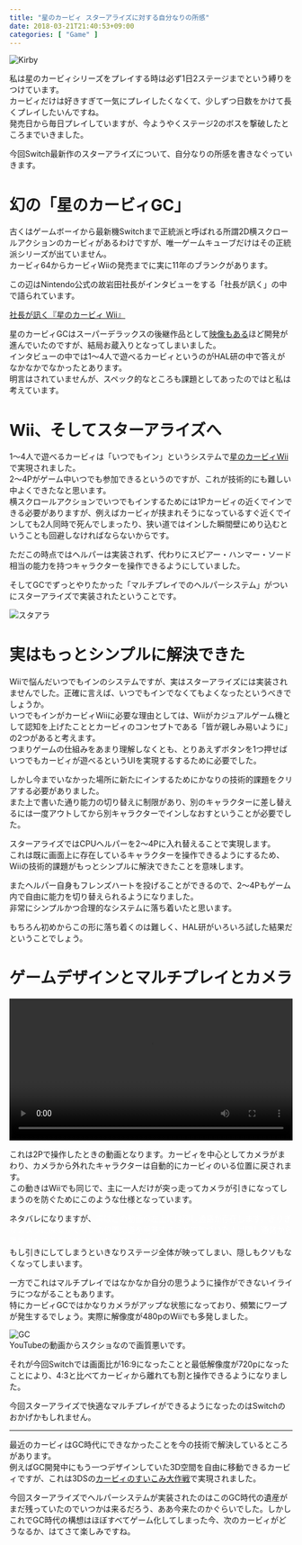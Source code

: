 ```yaml
---
title: "星のカービィ スターアライズに対する自分なりの所感"
date: 2018-03-21T21:40:53+09:00
categories: [ "Game" ]
---
```


![Kirby](https://kirby.nintendo.jp/starallies/pc/assets/images/top/movie_thumb_pv2.jpg)

私は星のカービィシリーズをプレイする時は必ず1日2ステージまでという縛りをつけています。  
カービィだけは好きすぎて一気にプレイしたくなくて、少しずつ日数をかけて長くプレイしたいんですね。  
発売日から毎日プレイしていますが、今ようやくステージ2のボスを撃破したところまでいきました。

今回Switch最新作のスターアライズについて、自分なりの所感を書きなぐっていきます。

# 幻の「星のカービィGC」
古くはゲームボーイから最新機Switchまで正統派と呼ばれる所謂2D横スクロールアクションのカービィがあるわけですが、唯一ゲームキューブだけはその正統派シリーズが出ていません。  
カービィ64からカービィWiiの発売までに実に11年のブランクがあります。

この辺はNintendo公式の故岩田社長がインタビューをする「社長が訊く」の中で語られています。

[社長が訊く『星のカービィ Wii』](https://www.nintendo.co.jp/wii/interview/sukj/vol1/index.html)

星のカービィGCはスーパーデラックスの後継作品として[映像もある](https://youtu.be/QmZ35OuRxmM)ほど開発が進んでいたのですが、結局お蔵入りとなってしまいました。  
インタビューの中では1～4人で遊べるカービィというのがHAL研の中で答えがなかなかでなかったとあります。  
明言はされていませんが、スペック的なところも課題としてあったのではと私は考えています。

# Wii、そしてスターアライズへ
1～4人で遊べるカービィは「いつでもイン」というシステムで[星のカービィWii](https://www.nintendo.co.jp/wii/sukj/)で実現されました。  
2～4Pがゲーム中いつでも参加できるというのですが、これが技術的にも難しい中よくできたなと思います。  
横スクロールアクションでいつでもインするためには1Pカービィの近くでインできる必要がありますが、例えばカービィが挟まれそうになっているすぐ近くでインしても2人同時で死んでしまったり、狭い道ではインした瞬間壁にめり込むということも回避しなければならないからです。

ただこの時点ではヘルパーは実装されず、代わりにスピアー・ハンマー・ソード相当の能力を持つキャラクターを操作できるようにしていました。

そしてGCでずっとやりたかった「マルチプレイでのヘルパーシステム」がついにスターアライズで実装されたということです。

![スタアラ](../../images/2018-03-21/sa1.jpg)

# 実はもっとシンプルに解決できた
Wiiで悩んだいつでもインのシステムですが、実はスターアライズには実装されませんでした。正確に言えば、いつでもインでなくてもよくなったというべきでしょうか。  
いつでもインがカービィWiiに必要な理由としては、Wiiがカジュアルゲーム機として認知を上げたこととカービィのコンセプトである「皆が親しみ易いように」の2つがあると考えます。  
つまりゲームの仕組みをあまり理解しなくとも、とりあえずボタンを1つ押せばいつでもカービィが遊べるというUIを実現するするために必要でした。

しかし今までいなかった場所に新たにインするためにかなりの技術的課題をクリアする必要がありました。  
また上で書いた通り能力の切り替えに制限があり、別のキャラクターに差し替えるには一度アウトしてから別キャラクターでインしなおすということが必要でした。

スターアライズではCPUヘルパーを2～4Pに入れ替えることで実現します。  
これは既に画面上に存在しているキャラクターを操作できるようにするため、Wiiの技術的課題がもっとシンプルに解決できたことを意味します。

またヘルパー自身もフレンズハートを投げることができるので、2～4Pもゲーム内で自由に能力を切り替えられるようになりました。  
非常にシンプルかつ合理的なシステムに落ち着いたと思います。

もちろん初めからこの形に落ち着くのは難しく、HAL研がいろいろ試した結果だということでしょう。

# ゲームデザインとマルチプレイとカメラ

<video src="../../images/2018-03-21/sa.mp4" controls style="width:100%">
※このブラウザでは動画を再生できません。
</video>

これは2Pで操作したときの動画となります。カービィを中心としてカメラがまわり、カメラから外れたキャラクターは自動的にカービィのいる位置に戻されます。  
この動きはWiiでも同じで、主に一人だけが突っ走ってカメラが引きになってしまうのを防ぐためにこのような仕様となっています。

ネタバレになりますが、<span style="color:white">実はこの動画の左上には隠し通路が存在します。ぎりぎりカメラに映るかぐらいの位置に道を用意することで気づいた人は隠し通路から褒美がもらえるデザインとなっています。</span>  
もし引きにしてしまうといきなりステージ全体が映ってしまい、隠しもクソもなくなってしまいます。

一方でこれはマルチプレイではなかなか自分の思うように操作ができないイライラにつながることもあります。  
特にカービィGCではかなりカメラがアップな状態になっており、頻繁にワープが発生するでしょう。実際に解像度が480pのWiiでも多発しました。

![GC](../../images/2018-03-21/gc.png)  
YouTubeの動画からスクショなので画質悪いです。

それが今回Switchでは画面比が16:9になったことと最低解像度が720pになったことにより、4:3と比べてカービィから離れても割と操作できるようになりました。

今回スターアライズで快適なマルチプレイができるようになったのはSwitchのおかげかもしれません。

-----

最近のカービィはGC時代にできなかったことを今の技術で解決しているところがあります。  
例えばGC開発中にもう一つデザインしていた3D空間を自由に移動できるカービィですが、これは3DSの[カービィのすいこみ大作戦](https://www.nintendo.co.jp/3ds/jhua/)で実現されました。

今回スターアライズでヘルパーシステムが実装されたのはこのGC時代の遺産がまだ残っていたのでいつかは来るだろう、ああ今来たのかぐらいでした。しかしこれでGC時代の構想はほぼすべてゲーム化してしまった今、次のカービィがどうなるか、はてさて楽しみですね。